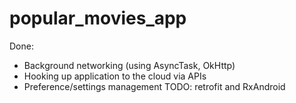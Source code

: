 # popular_movies_app
Done:
+ Background networking (using AsyncTask, OkHttp) 
+ Hooking up application to the cloud via APIs
+ Preference/settings management
TODO: retrofit and RxAndroid
